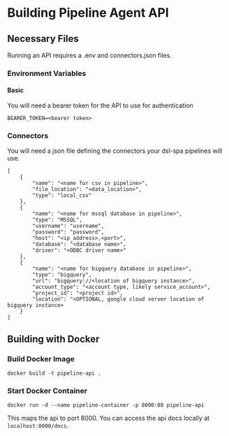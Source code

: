 # Building Pipeline Agent API

## Necessary Files

Running an API requires a .env and connectors.json files.

### Environment Variables

#### Basic

You will need a bearer token for the API to use for authentication

```
BEARER_TOKEN=<bearer token>
```

### Connectors

You will need a json file defining the connectors your dsl-spa pipelines will use.

```
[
    {
        "name": "<name for csv in pipeline>",
        "file_location": "<data_location>",
        "type": "local_csv"
    },
    {
        "name": "<name for mssql database in pipeline>",
        "type": "MSSQL",
        "username": "username",
        "password": "password",
        "host": "<ip_address>,<port>",
        "database": "<database name>",
        "driver": "<ODBC driver name>"
    },
    {
        "name": "<name for bigquery database in pipeline>",
        "type": "bigquery",
        "url": "bigquery://<location of bigquery instance>",
        "account_type": "<account type, likely service_account>",
        "project_id": "<project id>",
        "location": "<OPTIONAL, google cloud server location of bigquery instance>
    }
]
```

## Building with Docker

### Build Docker Image

```
docker build -t pipeline-api .
```

### Start Docker Container

```
docker run -d --name pipeline-container -p 8000:80 pipeline-api
```

This maps the api to port 8000. You can access the api docs locally at `localhost:8000/docs`.